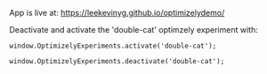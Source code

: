 App is live at: https://leekevinyg.github.io/optimizelydemo/

Deactivate and activate the 'double-cat' optimzely experiment with:

```
window.OptimizelyExperiments.activate('double-cat');

window.OptimizelyExperiments.deactivate('double-cat');

```